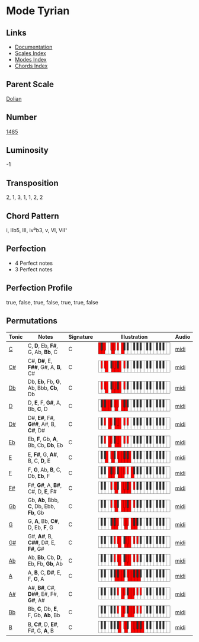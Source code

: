 # Mode Tyrian

## Links

- [Documentation](README.md)
- [Scales Index](Scales.md)
- [Modes Index](Modes.md)
- [Chords Index](Chords.md)

## Parent Scale

[Dolian](ScaleDolian.md)

## Number

[1485](https://ianring.com/musictheory/scales/1485)

## Luminosity

-1

## Transposition

2, 1, 3, 1, 1, 2, 2

## Chord Pattern

i, IIb5, III, iv⁰b3, v, VI, VII⁺

## Perfection

- 4 Perfect notes
- 3 Perfect notes

## Perfection Profile

true, false, true, false, true, true, false

## Permutations

| Tonic | Notes | Signature | Illustration | Audio |
|-------|-------|-----------|--------------|-------|
| [C](ModeCNaturalTyrian.md) | C, **D**, Eb, **F#**, G, Ab, **Bb**, C | C | ![CNaturalTyrian](ModeCNaturalTyrian.png) | [midi](https://github.com/edipermadi/music/blob/main/docs/ModeCNaturalTyrian.mid?raw=true) |
| [C#](ModeCSharpTyrian.md) | C#, **D#**, E, **F##**, G#, A, **B**, C# | C | ![CSharpTyrian](ModeCSharpTyrian.png) | [midi](https://github.com/edipermadi/music/blob/main/docs/ModeCSharpTyrian.mid?raw=true) |
| [Db](ModeDFlatTyrian.md) | Db, **Eb**, Fb, **G**, Ab, Bbb, **Cb**, Db | C | ![DFlatTyrian](ModeDFlatTyrian.png) | [midi](https://github.com/edipermadi/music/blob/main/docs/ModeDFlatTyrian.mid?raw=true) |
| [D](ModeDNaturalTyrian.md) | D, **E**, F, **G#**, A, Bb, **C**, D | C | ![DNaturalTyrian](ModeDNaturalTyrian.png) | [midi](https://github.com/edipermadi/music/blob/main/docs/ModeDNaturalTyrian.mid?raw=true) |
| [D#](ModeDSharpTyrian.md) | D#, **E#**, F#, **G##**, A#, B, **C#**, D# | C | ![DSharpTyrian](ModeDSharpTyrian.png) | [midi](https://github.com/edipermadi/music/blob/main/docs/ModeDSharpTyrian.mid?raw=true) |
| [Eb](ModeEFlatTyrian.md) | Eb, **F**, Gb, **A**, Bb, Cb, **Db**, Eb | C | ![EFlatTyrian](ModeEFlatTyrian.png) | [midi](https://github.com/edipermadi/music/blob/main/docs/ModeEFlatTyrian.mid?raw=true) |
| [E](ModeENaturalTyrian.md) | E, **F#**, G, **A#**, B, C, **D**, E | C | ![ENaturalTyrian](ModeENaturalTyrian.png) | [midi](https://github.com/edipermadi/music/blob/main/docs/ModeENaturalTyrian.mid?raw=true) |
| [F](ModeFNaturalTyrian.md) | F, **G**, Ab, **B**, C, Db, **Eb**, F | C | ![FNaturalTyrian](ModeFNaturalTyrian.png) | [midi](https://github.com/edipermadi/music/blob/main/docs/ModeFNaturalTyrian.mid?raw=true) |
| [F#](ModeFSharpTyrian.md) | F#, **G#**, A, **B#**, C#, D, **E**, F# | C | ![FSharpTyrian](ModeFSharpTyrian.png) | [midi](https://github.com/edipermadi/music/blob/main/docs/ModeFSharpTyrian.mid?raw=true) |
| [Gb](ModeGFlatTyrian.md) | Gb, **Ab**, Bbb, **C**, Db, Ebb, **Fb**, Gb | C | ![GFlatTyrian](ModeGFlatTyrian.png) | [midi](https://github.com/edipermadi/music/blob/main/docs/ModeGFlatTyrian.mid?raw=true) |
| [G](ModeGNaturalTyrian.md) | G, **A**, Bb, **C#**, D, Eb, **F**, G | C | ![GNaturalTyrian](ModeGNaturalTyrian.png) | [midi](https://github.com/edipermadi/music/blob/main/docs/ModeGNaturalTyrian.mid?raw=true) |
| [G#](ModeGSharpTyrian.md) | G#, **A#**, B, **C##**, D#, E, **F#**, G# | C | ![GSharpTyrian](ModeGSharpTyrian.png) | [midi](https://github.com/edipermadi/music/blob/main/docs/ModeGSharpTyrian.mid?raw=true) |
| [Ab](ModeAFlatTyrian.md) | Ab, **Bb**, Cb, **D**, Eb, Fb, **Gb**, Ab | C | ![AFlatTyrian](ModeAFlatTyrian.png) | [midi](https://github.com/edipermadi/music/blob/main/docs/ModeAFlatTyrian.mid?raw=true) |
| [A](ModeANaturalTyrian.md) | A, **B**, C, **D#**, E, F, **G**, A | C | ![ANaturalTyrian](ModeANaturalTyrian.png) | [midi](https://github.com/edipermadi/music/blob/main/docs/ModeANaturalTyrian.mid?raw=true) |
| [A#](ModeASharpTyrian.md) | A#, **B#**, C#, **D##**, E#, F#, **G#**, A# | C | ![ASharpTyrian](ModeASharpTyrian.png) | [midi](https://github.com/edipermadi/music/blob/main/docs/ModeASharpTyrian.mid?raw=true) |
| [Bb](ModeBFlatTyrian.md) | Bb, **C**, Db, **E**, F, Gb, **Ab**, Bb | C | ![BFlatTyrian](ModeBFlatTyrian.png) | [midi](https://github.com/edipermadi/music/blob/main/docs/ModeBFlatTyrian.mid?raw=true) |
| [B](ModeBNaturalTyrian.md) | B, **C#**, D, **E#**, F#, G, **A**, B | C | ![BNaturalTyrian](ModeBNaturalTyrian.png) | [midi](https://github.com/edipermadi/music/blob/main/docs/ModeBNaturalTyrian.mid?raw=true) |
